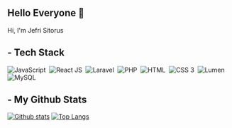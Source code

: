 ## Hello Everyone 👋
<p align='left'>Hi, I'm Jefri Sitorus</p>


## - Tech Stack

![JavaScript](https://img.shields.io/badge/-JavaScript-282A36?style=flat&logo=javascript)&nbsp;
![React JS](https://img.shields.io/badge/-React_JS-282A36?style=flat&logo=react)&nbsp;
![Laravel](https://img.shields.io/badge/-Laravel-282A36?style=flat&logo=laravel)&nbsp;
![PHP](https://img.shields.io/badge/-PHP-282A36?style=flat&logo=php)&nbsp;
![HTML](https://img.shields.io/badge/-HTML-282A36?style=flat&logo=html)&nbsp;
![CSS 3](https://img.shields.io/badge/-CSS-282A36?style=flat&logo=css)&nbsp;
![Lumen](https://img.shields.io/badge/-Lumen-282A36?style=flat&logo=lumen)&nbsp;
![MySQL](https://img.shields.io/badge/-MySQL-282A36?style=flat&logo=mysql)&nbsp;

## - My Github Stats

[![Github stats](https://github-readme-stats.vercel.app/api?username=Jeffsitorus&show_icons=true&include_all_commits=true&hide_border=true&bg_color=282A36&icon_color=686868&title_color=57c7ff&text_color=9aedfe&custom_title=My+Github+Stats)](https://github.com/Jeffsitorus)
[![Top Langs](https://github-readme-stats.vercel.app/api/top-langs/?username=Jeffsitorus&layout=compact&hide_border=true&bg_color=282A36&icon_color=686868&title_color=57c7ff&text_color=9aedfe)](https://github.com/Jeffsitorus)
